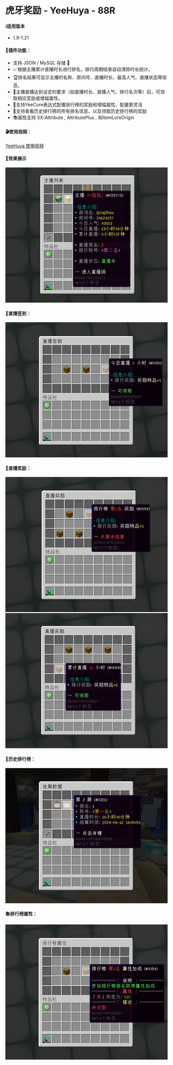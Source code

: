 # 虎牙奖励 - YeeHuya - 88R

#### ℹ️适用版本

- 1.9-1.21

#### 🔧插件功能：

- 支持 JSON / MySQL 存储 📁
- 📈根据主播累计直播时长进行排名，排行周期结束自动清除时长统计。
- 🏆排名结果可显示主播的名称、房间号、直播时长、最高人气、直播状态等信息。
- 🎁主播直播达到设定的要求（如直播时长、直播人气、排行名次等）后，可领取相应奖励或增幅属性。
- 📝支持YeeCore表达式配置排行榜的奖励和增幅属性，配置更灵活
- 🔄支持查看历史排行榜的所有排名信息，以及领取历史排行榜的奖励
- 📚属性支持 SX-Attribute , AttributePlus , 和ItemLoreOrigin

#### 🎬使用视频：

[YeeHuya 使用视频](https://www.bilibili.com/video/BV1x1421C7YJ/?share_source=copy_web&vd_source=92b2fd908671149c91aa9aa2d1163754)

#### 🎉效果展示

![img.png](img/img.png)

#### 📅直播签到：

![img_1.png](img/img_1.png)

#### 🎁直播奖励：

![img_2.png](img/img_2.png)
![img_3.png](img/img_3.png)

#### 🔄历史排行榜：

![img_4.png](img/img_4.png)

#### 📚排行榜属性：

![img_5.png](img/img_5.png)
